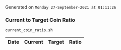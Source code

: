Generated on `Monday 27-September-2021 at 01:11:26`

### Current to Target Coin Ratio
`current_coin_ratio.sh`

Date|Current|Target|Ratio
---|---|---|---

